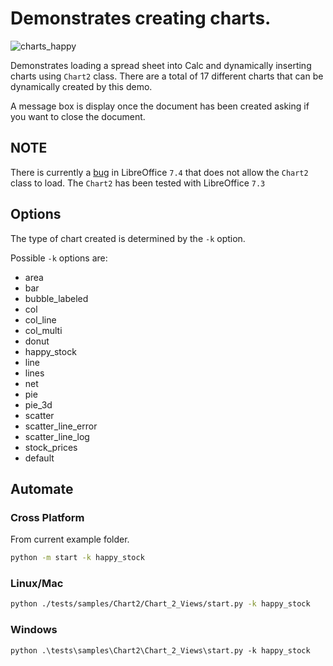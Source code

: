 # Demonstrates creating charts.

![charts_happy](https://user-images.githubusercontent.com/4193389/198873533-36de5d26-1071-467b-95f4-2e557b4017cb.png)

Demonstrates loading a spread sheet into Calc and dynamically inserting charts using `Chart2` class.
There are a total of 17 different charts that can be dynamically created by this demo.

A message box is display once the document has been created asking if you want to close the document.

## NOTE

There is currently a [bug](https://bugs.documentfoundation.org/show_bug.cgi?id=151846) in LibreOffice `7.4` that does not allow the `Chart2` class to load.
The `Chart2` has been tested with LibreOffice `7.3`


## Options

The type of chart created is determined by the `-k` option.

Possible `-k` options are:

- area
- bar
- bubble_labeled
- col
- col_line
- col_multi
- donut
- happy_stock
- line
- lines
- net
- pie
- pie_3d
- scatter
- scatter_line_error
- scatter_line_log
- stock_prices
- default

## Automate

### Cross Platform

From current example folder.

```sh
python -m start -k happy_stock
```

### Linux/Mac

```sh
python ./tests/samples/Chart2/Chart_2_Views/start.py -k happy_stock
```

### Windows

```ps
python .\tests\samples\Chart2\Chart_2_Views\start.py -k happy_stock
```

